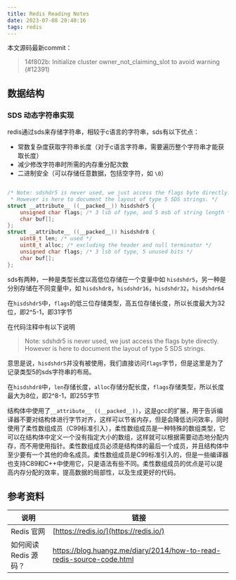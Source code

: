 ```yaml
---
title: Redis Reading Notes
date: 2023-07-08 20:40:16
tags: redis
---
```


本文源码最新commit：
> 14f802b: Initialize cluster owner_not_claiming_slot to avoid warning (#12391)

## 数据结构

### SDS 动态字符串实现

redis通过sds来存储字符串，相较于c语言的字符串，sds有以下优点：

- 常数复杂度获取字符串长度（对于c语言字符串，需要遍历整个字符串才能获取长度）
- 减少修改字符串时所需的内存重分配次数
- 二进制安全（可以存储任意数据，包括空字符，如 `\0`）

```c

/* Note: sdshdr5 is never used, we just access the flags byte directly.
 * However is here to document the layout of type 5 SDS strings. */
struct __attribute__ ((__packed__)) hisdshdr5 {
    unsigned char flags; /* 3 lsb of type, and 5 msb of string length */
    char buf[];
};
struct __attribute__ ((__packed__)) hisdshdr8 {
    uint8_t len; /* used */
    uint8_t alloc; /* excluding the header and null terminator */
    unsigned char flags; /* 3 lsb of type, 5 unused bits */
    char buf[];
};
```

sds有两种，一种是类型长度以高低位存储在一个变量中如 `hisdshdr5`，另一种是分别存储在不同变量中，如 `hisdshdr8`，`hisdshdr16`，`hisdshdr32`，`hisdshdr64`

在`hisdshdr5`中，`flags`的低三位存储类型，高五位存储长度，所以长度最大为32位，即2^5-1，即31字节

在代码注释中有以下说明

> Note: sdshdr5 is never used, we just access the flags byte directly.
> However is here to document the layout of type 5 SDS strings.

意思是说，`hisdshdr5`并没有被使用，我们直接访问`flags`字节，但是这里是为了记录类型5的sds字符串的布局。

在`hisdshdr8`中，`len`存储长度，`alloc`存储分配长度，`flags`存储类型，所以长度最大为8位，即2^8-1，即255字节

结构体中使用了`__attribute__ ((__packed__))`，这是gcc的扩展，用于告诉编译器不要对结构体进行字节对齐，这样可以节省内存，但是会降低访问效率，同时使用了柔性数组成员（C99标准引入），柔性数组成员是一种特殊的数组类型，它可以在结构体中定义一个没有指定大小的数组，这样就可以根据需要动态地分配内存，而不用使用指针。柔性数组成员必须是结构体的最后一个成员，并且结构体中至少要有一个其他的命名成员。柔性数组成员是C99标准引入的，但是一些编译器也支持C89和C++中使用它，只是语法有些不同。柔性数组成员的优点是可以提高内存分配的效率，提高数据的局部性，以及生成更好的代码。

## 参考资料

| 说明 | 链接 |
| ---- | ---- |
| Redis 官网 | [https://redis.io/](https://redis.io/) |
| 如何阅读 Redis 源码？ | <https://blog.huangz.me/diary/2014/how-to-read-redis-source-code.html> |
